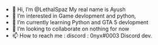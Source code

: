 - 👋 Hi, I’m @LethalSpaz My real name is Ayush
- 👀 I’m interested in Game devlopment and python,
- 🌱 I’m currently learning Python and GTA 5 devlopment
- 💞️ I’m looking to collaborate on nothing for now
- 📫 How to reach me :
discord : 0nyx#0003
Discord dev.
<!---
LethalSpaz/LethalSpaz is a ✨ special ✨ repository because its `README.md` (this file) appears on your GitHub profile.
You can click the Preview link to take a look at your changes.
--->
